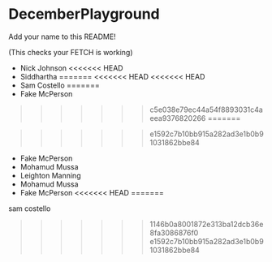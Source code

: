 # DecemberPlayground

Add your name to this README!

(This checks your FETCH is working)

- Nick Johnson
<<<<<<< HEAD
- Siddhartha
=======
<<<<<<< HEAD
<<<<<<< HEAD
- Sam Costello
=======
- Fake McPerson
>>>>>>> c5e038e79ec44a54f8893031c4aeea9376820266
=======

>>>>>>> e1592c7b10bb915a282ad3e1b0b91031862bbe84
- Fake McPerson
- Mohamud Mussa
- Leighton Manning
- Mohamud Mussa
- Fake McPerson
<<<<<<< HEAD
=======

sam costello

>>>>>>> 1146b0a8001872e313ba12dcb36e8fa3086876f0
>>>>>>> e1592c7b10bb915a282ad3e1b0b91031862bbe84

